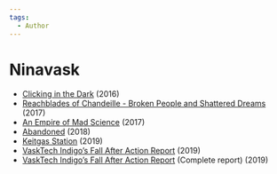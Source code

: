 ```yaml
---
tags:
  - Author
---
```


# Ninavask

- [Clicking in the Dark](./clickinginthedark.md) (2016)
- [Reachblades of Chandeille - Broken People and Shattered Dreams](reachbladesofchandeille_brokenpeopleandshattereddreams.md) (2017)
- [An Empire of Mad Science](./anempireofmadscience.md) (2017)
- [Abandoned](./abandoned.md) (2018)
- [Keitgas Station](./keitgasstation.md) (2019)
- [VaskTech Indigo’s Fall After Action Report](./vasktechindigosfallafteractionreport.md) (2019)
- [VaskTech Indigo’s Fall After Action Report](./vasktechindigosfallafteractionreportmain.md) (Complete report) (2019)